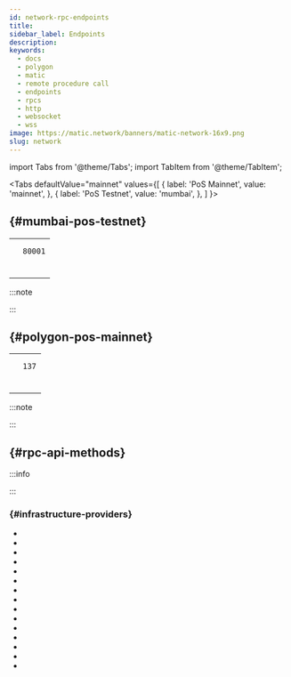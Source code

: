 ```yaml
---
id: network-rpc-endpoints
title:
sidebar_label: Endpoints
description:
keywords:
  - docs
  - polygon
  - matic
  - remote procedure call
  - endpoints
  - rpcs
  - http
  - websocket
  - wss
image: https://matic.network/banners/matic-network-16x9.png
slug: network
---
```

import Tabs from '@theme/Tabs';
import TabItem from '@theme/TabItem';



<TabItem value="mumbai"><Tabs
defaultValue="mainnet"
values={[
{ label: 'PoS Mainnet', value: 'mainnet', },
{ label: 'PoS Testnet', value: 'mumbai', },
]
}>


##  {#mumbai-pos-testnet}



|  |  |
| ---------------------------------- | ---------------------------------------------------------------- |
|  |  |
|  |  |
|  | `80001` |
|  |  |
|  |  |
|  |  |
|  |  |
|  |  |
|  |  |

:::note



:::

</TabItem>
<TabItem value="mainnet">

##  {#polygon-pos-mainnet}



|  |  |
| ---------------------------------- | ---------------------------------------------------------------- |
|  |  |
|  |  |
|  | `137` |
|  |  |
|  |  |
|  |  |
|  |  |
|  |  |
|  |  |

:::note



:::

</TabItem>
</Tabs>

##  {#rpc-api-methods}



:::info





:::



###  {#infrastructure-providers}



*
*
*
*
*
*
*
*
*
*
*
*
*
*
*
